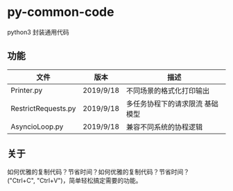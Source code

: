 # py-common-code
python3 封装通用代码


## 功能

|文件                |版本           |描述                          |
|--------------------|---------------|------------------------------|
|Printer.py          |2019/9/18      |不同场景的格式化打印输出       |
|RestrictRequests.py |2019/9/18      |多任务协程下的请求限流 基础模型 |
|AsyncioLoop.py      |2019/9/18      |兼容不同系统的协程逻辑         |


## 关于
如何优雅的复制代码？节省时间？如何优雅的复制代码？节省时间？  
("Ctrl+C", "Ctrl+V")，简单轻松搞定需要的功能。